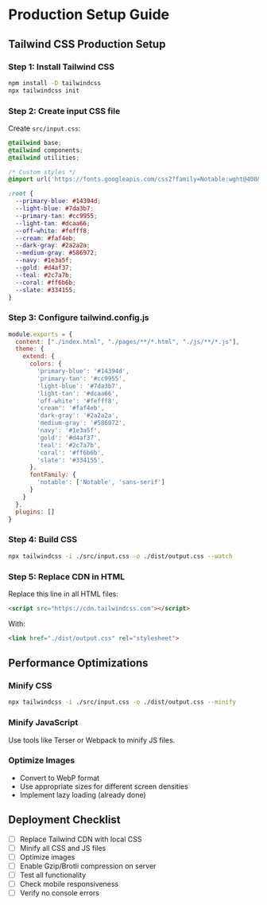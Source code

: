 # Production Setup Guide

## Tailwind CSS Production Setup

### Step 1: Install Tailwind CSS
```bash
npm install -D tailwindcss
npx tailwindcss init
```

### Step 2: Create input CSS file
Create `src/input.css`:
```css
@tailwind base;
@tailwind components;
@tailwind utilities;

/* Custom styles */
@import url('https://fonts.googleapis.com/css2?family=Notable:wght@400&display=swap');

:root {
  --primary-blue: #14394d;
  --light-blue: #7da3b7;
  --primary-tan: #cc9955;
  --light-tan: #dcaa66;
  --off-white: #fefff8;
  --cream: #faf4eb;
  --dark-gray: #2a2a2a;
  --medium-gray: #586972;
  --navy: #1e3a5f;
  --gold: #d4af37;
  --teal: #2c7a7b;
  --coral: #ff6b6b;
  --slate: #334155;
}
```

### Step 3: Configure tailwind.config.js
```javascript
module.exports = {
  content: ["./index.html", "./pages/**/*.html", "./js/**/*.js"],
  theme: {
    extend: {
      colors: {
        'primary-blue': '#14394d',
        'primary-tan': '#cc9955',
        'light-blue': '#7da3b7',
        'light-tan': '#dcaa66',
        'off-white': '#fefff8',
        'cream': '#faf4eb',
        'dark-gray': '#2a2a2a',
        'medium-gray': '#586972',
        'navy': '#1e3a5f',
        'gold': '#d4af37',
        'teal': '#2c7a7b',
        'coral': '#ff6b6b',
        'slate': '#334155',
      },
      fontFamily: {
        'notable': ['Notable', 'sans-serif']
      }
    }
  },
  plugins: []
}
```

### Step 4: Build CSS
```bash
npx tailwindcss -i ./src/input.css -o ./dist/output.css --watch
```

### Step 5: Replace CDN in HTML
Replace this line in all HTML files:
```html
<script src="https://cdn.tailwindcss.com"></script>
```

With:
```html
<link href="./dist/output.css" rel="stylesheet">
```

## Performance Optimizations

### Minify CSS
```bash
npx tailwindcss -i ./src/input.css -o ./dist/output.css --minify
```

### Minify JavaScript
Use tools like Terser or Webpack to minify JS files.

### Optimize Images
- Convert to WebP format
- Use appropriate sizes for different screen densities
- Implement lazy loading (already done)

## Deployment Checklist

- [ ] Replace Tailwind CDN with local CSS
- [ ] Minify all CSS and JS files
- [ ] Optimize images
- [ ] Enable Gzip/Brotli compression on server
- [ ] Test all functionality
- [ ] Check mobile responsiveness
- [ ] Verify no console errors
